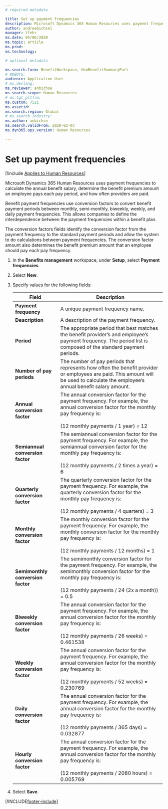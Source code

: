 ```yaml
---
# required metadata

title: Set up payment frequencies
description: Microsoft Dynamics 365 Human Resources uses payment frequencies to calculate the annual benefit salary, determine the benefit premium amount an employee pays each pay period, and how often providers are paid.
author: andreabichsel
manager: tfehr
ms.date: 04/06/2020
ms.topic: article
ms.prod: 
ms.technology: 

# optional metadata

ms.search.form: BenefitWorkspace, HcmBenefitSummaryPart
# ROBOTS: 
audience: Application User
# ms.devlang: 
ms.reviewer: anbichse
ms.search.scope: Human Resources
# ms.tgt_pltfrm: 
ms.custom: 7521
ms.assetid: 
ms.search.region: Global
# ms.search.industry: 
ms.author: anbichse
ms.search.validFrom: 2020-02-03
ms.dyn365.ops.version: Human Resources

---
```


# Set up payment frequencies

[!include [Applies to Human Resources](../includes/applies-to-hr.md)]

Microsoft Dynamics 365 Human Resources uses payment frequencies to calculate the annual benefit salary, determine the benefit premium amount an employee pays each pay period, and how often providers are paid.

Benefit payment frequencies use conversion factors to convert benefit payment periods between monthly, semi-monthly, biweekly, weekly, and daily payment frequencies. This allows companies to define the interdependence between the payment frequencies within a benefit plan.

The conversion factors fields identify the conversion factor from the payment frequency to the standard payment periods and allow the system to do calculations between payment frequencies. The conversion factor amount also determines the benefit premium amount that an employee should pay each pay frequency.

1. In the **Benefits management** workspace, under **Setup**, select **Payment frequencies**.

2. Select **New**.

3. Specify values for the following fields:

   | Field | Description |
   | --- | --- |
   | **Payment frequency** | A unique payment frequency name. |
   | **Description** | A description of the payment frequency. |
   | **Period** | The appropriate period that best matches the benefit provider’s and employee’s payment frequency. The period list is composed of the standard payment periods. |
   | **Number of pay periods** | The number of pay periods that represents how often the benefit provider or employees are paid. This amount will be used to calculate the employee‘s annual benefit salary amount. |
   | **Annual conversion factor** | The annual conversion factor for the payment frequency. For example, the annual conversion factor for the monthly pay frequency is: </br></br>(12 monthly payments / 1 year) = 12 |
   | **Semiannual conversion factor** | The semiannual conversion factor for the payment frequency. For example, the semiannual conversion factor for the monthly pay frequency is: </br></br>(12 monthly payments / 2 times a year) = 6 |
   | **Quarterly conversion factor** | The quarterly conversion factor for the payment frequency. For example, the quarterly conversion factor for the monthly pay frequency is: </br></br>(12 monthly payments / 4 quarters) = 3 |
   | **Monthly conversion factor** | The monthly conversion factor for the payment frequency. For example, the monthly conversion factor for the monthly pay frequency is: </br></br>(12 monthly payments / 12 months) = 1 |
   | **Semimonthly conversion factor** | The semimonthly conversion factor for the payment frequency. For example, the semimonthly conversion factor for the monthly pay frequency is: </br></br>(12 monthly payments / 24 (2x a month)) = 0.5 | 
   | **Biweekly conversion factor** | The annual conversion factor for the payment frequency. For example, the annual conversion factor for the monthly pay frequency is: </br></br>(12 monthly payments / 26 weeks) = 0.461538 |
   | **Weekly conversion factor** | The annual conversion factor for the payment frequency. For example, the annual conversion factor for the monthly pay frequency is: </br></br>(12 monthly payments / 52 weeks) = 0.230769 |
   | **Daily conversion factor** | The annual conversion factor for the payment frequency. For example, the annual conversion factor for the monthly pay frequency is: </br></br>(12 monthly payments / 365 days) = 0.032877 |
   | **Hourly conversion factor** | The annual conversion factor for the payment frequency. For example, the annual conversion factor for the monthly pay frequency is: </br></br>(12 monthly payments / 2080 hours) = 0.005769

4. Select **Save**. 


[!INCLUDE[footer-include](../includes/footer-banner.md)]
